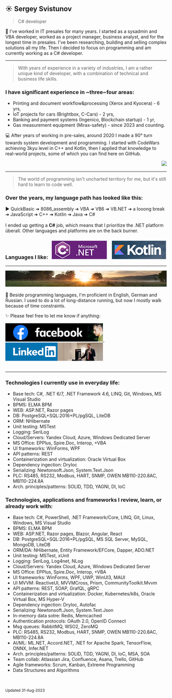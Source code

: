 
## ☀️ Sergey Svistunov
> C# developer 

👔   I've worked in IT presales for many years. I started as a sysadmin and VBA developer, worked as a project manager, business analyst, and for the longest time in presales. I've been researching, building and selling complex solutions all my life.
Then I decided to focus on programming and am currently working as a C# developer.
<br>
***
> With years of experience in a variety of industries, I am a rather unique kind of developer, with a combination of technical and business life skills.
### I have significant experience in ~three~four areas:
* Printing and document workflow&processing (Xerox and Kyocera) - 6 yrs,
* IoT projects for cars (Brightbox, C-Cars) - 2 yrs,
* Banking and payment systems (Ingenico, Blockchain startup) - 1 yr,
* Gas measurement equipment (Mirax-safety) - since 2023 and counting.

💻 After years of working in pre-sales, around 2020 I made a 90° turn towards system development and programming. I started with CodeWars achieving 3kyu level in C++ and Kotlin, then I applied that knowledge to real-world projects, some of which you can find here on GitHub. 
 <DIV align="right"> <a href="https://www.codewars.com/users/SergeyFM" target="_blank">    <img src="https://www.codewars.com/users/SergeyFM/badges/large?theme=light">  </a> </DIV>

***
> The world of programming isn't uncharted territory for me,  but it's still hard to learn to code well. 

### Over the years, my language path has looked like this:

:arrow_forward: QuickBasic ➔ 8086_assembly ➔ VBA ➔ VB6 ➔ VB.NET ➔ a looong break ➔ JavaScript ➔ C++ ➔ Kotlin ➔ Java ➔ C# 
<br> <br>
I ended up getting a **C#** job, which means that I prioritize the .NET platform überall. Other languages and platforms are on the back burner. <br>

### Languages I like: &nbsp; <img src="small_c-sharp-dot-net.png" height=57px> &nbsp;&nbsp; <img src="small_kotlin.png" height=57px> 

***
<img src="panorama.jpg" height=50px width=100%>

🏃 Beside programming languages, I'm proficient in English, German and Russian. 
I used to do a lot of long-distance running, but now I mostly walk because of time constraints.



✨ Please feel free to let me know if anything:  

<a href="https://www.facebook.com/svistunovsergey" target="_blank">  <img src="my_fb_icon.png" height=57px> </a>  &nbsp;&nbsp; <a href="https://linkedin.com/in/sergeysvistunov" target="_blank">  <img src="my_li_icon.png" height=57px> </a>
<br><br>

***

### Technologies I currently use in everyday life:
*	Base tech: C#, .NET 6/7, .NET Framework 4.6, LINQ, Git, Windows, MS Visual Studio
*	BPMS: ELMA BPM
*	WEB: ASP.NET, Razor pages
*	DB: PostgreSQL+SQL:2016+PL/pgSQL, LiteDB
*	ORM: NHibernate
*	Unit testing: MSTest
*	Logging: SeriLog
*	Cloud/Servers: Yandex Cloud, Azure, Windows Dedicated Server
*	MS Office: EPPlus, Spire.Doc, Interop, +VBA
*	UI frameworks: WinForms, WPF
*	API patterns: REST
*	Containerization and virtualization: Oracle Virtual Box
*	Dependency ingection: DryIoc
*	Serializing: Newtonsoft.Json, System.Text.Json
*	PLC: RS485, RS232, Modbus, HART, SNMP, OWEN MB110-220.8AC, MB110-224.8A
*	Arch. principles/patterns: SOLID, TDD, YAGNI, DI, IoC

### Technologies, applications and frameworks I review, learn, or already work with:
*	Base tech: C#, PowerShell, .NET Framework/Core, LINQ, Git, Linux, Windows, MS Visual Studio
*	BPMS: ELMA BPM
*	WEB: ASP.NET, Razor pages, Blazor, Angular, React
*	DB: PostgreSQL+SQL:2016+PL/pgSQL, MS SQL Server, MySQL, MongoDB, LiteDB
*	ORM/DA: NHibernate, Entity Framework/EFCore, Dapper, ADO.NET
*	Unit testing: MSTest, xUnit
*	Logging: SeriLog, Log4net, NLog
*	Cloud/Servers: Yandex Cloud, Azure, Windows Dedicated Server
*	MS Office: EPPlus, Spire.Doc, Interop, +VBA
*	UI frameworks: WinForms, WPF, UWP, WinUI3, MAUI
*	UI MVVM: ReactiveUI, MVVMCross, Prism, CommunityToolkit.Mvvm
*	API patterns: REST, SOAP, GrafQL, gRPC
*	Containerization and virtualization: Docker, Kubernetes/k8s, Oracle Virtual Box, MS Hyper-V 
*	Dependency ingection: DryIoc, Autofac
*	Serializing: Newtonsoft.Json, System.Text.Json
*	In-memory data sotre: Redis, Memcached
*	Authentication protocols: OAuth 2.0, OpenID Connect
*	Msg queues: RabbitMQ, WSO2, ZeroMQ
*	PLC: RS485, RS232, Modbus, HART, SNMP, OWEN MB110-220.8AC, MB110-224.8A
*	AI/ML: ML.NET, Accord.NET, .NET for Apache Spark, TensorFlow, ONNX, Infer.NET
*	Arch. principles/patterns: SOLID, TDD, YAGNI, DI, IoC, MSA, SOA
*	Team collab: Atlassian Jira, Confluence, Asana, Trello, GitHub
*	Agile frameworks: Scrum, Kanban, Extreme Programming
*	Data Structures and Algorithms

<br> <br> 
<sup> Updated 31-Aug-2023 </sup>


